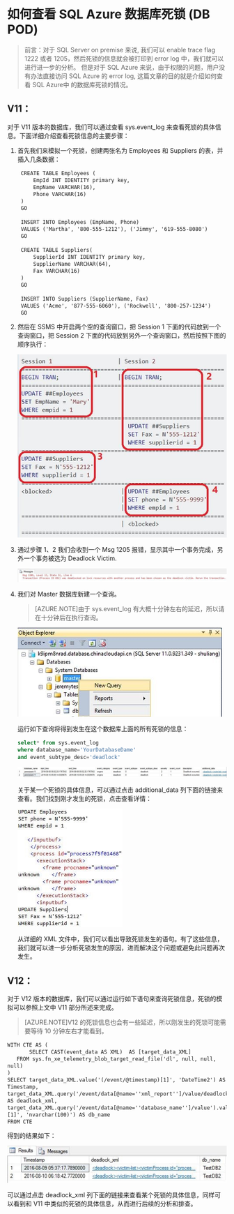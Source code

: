 <properties 
	pageTitle="如何查看 SQL Azure 数据库死锁 (DB POD)" 
	description="如何查看 SQL Azure 数据库死锁 (DB POD)" 
	services="sql-database" 
	documentationCenter="" 
	authors=""
	manager="" 
	editor=""/>
<tags ms.service="sql-database-aog" ms.date="" wacn.date="08/31/2016"/>
# 如何查看 SQL Azure 数据库死锁 (DB POD)

>前言：对于 SQL Server on premise 来说, 我们可以 enable trace flag 1222 或者 1205，然后死锁的信息就会被打印到 error log 中，我们就可以进行进一步的分析。
但是对于 SQL Azure 来说，由于权限的问题，用户没有办法直接访问 SQL Azure 的 error log, 这篇文章的目的就是介绍如何查看 SQL Azure中 的数据库死锁的情况。


## V11：
对于 V11 版本的数据库，我们可以通过查看 sys.event_log 来查看死锁的具体信息。下面详细介绍查看死锁信息的主要步骤：

1. 首先我们来模拟一个死锁，创建两张名为 Employees 和 Suppliers 的表，并插入几条数据：


		CREATE TABLE Employees (
		    EmpId INT IDENTITY primary key,
		    EmpName VARCHAR(16),
		    Phone VARCHAR(16)
		)
		GO
		
		INSERT INTO Employees (EmpName, Phone)
		VALUES ('Martha', '800-555-1212'), ('Jimmy', '619-555-8080')
		GO
		
		CREATE TABLE Suppliers(
		    SupplierId INT IDENTITY primary key,
		    SupplierName VARCHAR(64),
		    Fax VARCHAR(16)
		)
		GO
		
		INSERT INTO Suppliers (SupplierName, Fax)
		VALUES ('Acme', '877-555-6060'), ('Rockwell', '800-257-1234')
		GO


2. 然后在 SSMS 中开启两个空的查询窗口，把 Session 1 下面的代码放到一个查询窗口，把 Session 2 下面的代码放到另外一个查询窗口，然后按照下图的顺序执行：


	![](./media/aog-sql-database-troubleshot-dead-lock/v11-1.jpg)


3. 通过步骤 1、2 我们会收到一个 Msg 1205 报错，显示其中一个事务完成，另外一个事务被选为 Deadlock Victim.

	![](./media/aog-sql-database-troubleshot-dead-lock/v11-2.jpg)

4. 我们对 Master 数据库新建一个查询。  
	>[AZURE.NOTE]由于 sys.event_log 有大概十分钟左右的延迟，所以请在十分钟后在执行查询。

	![](./media/aog-sql-database-troubleshot-dead-lock/v11-3.jpg)

	运行如下查询将得到发生在这个数据库上面的所有死锁的信息：

	```sql
	select* from sys.event_log
	where database_name='YourDatabaseDame' 
	and event_subtype_desc='deadlock'
	```


	![](./media/aog-sql-database-troubleshot-dead-lock/v11-4.jpg)

	关于某一个死锁的具体信息，可以通过点击 additional_data 列下面的链接来查看。我们找到刚才发生的死锁，点击查看详情：


	![](./media/aog-sql-database-troubleshot-dead-lock/v11-5.jpg)

	从详细的 XML 文件中，我们可以看出导致死锁发生的语句。有了这些信息，我们就可以进一步分析死锁发生的原因，进而解决这个问题或避免此问题再次发生。

## V12：

对于 V12 版本的数据库，我们可以通过运行如下语句来查询死锁信息，死锁的模拟可以参照上文中 V11 部分所述来完成。

>[AZURE.NOTE]V12 的死锁信息也会有一些延迟，所以刚发生的死锁可能需要等待 10 分钟左右才能看到。


	WITH CTE AS (
	       SELECT CAST(event_data AS XML)  AS [target_data_XML] 
	   FROM sys.fn_xe_telemetry_blob_target_read_file('dl', null, null, null)
	)
	SELECT target_data_XML.value('(/event/@timestamp)[1]', 'DateTime2') AS Timestamp,
	target_data_XML.query('/event/data[@name=''xml_report'']/value/deadlock') AS deadlock_xml,
	target_data_XML.query('/event/data[@name=''database_name'']/value').value('(/value)[1]', 'nvarchar(100)') AS db_name
	FROM CTE 

得到的结果如下：

![](./media/aog-sql-database-troubleshot-dead-lock/v12-1.jpg)

可以通过点击 deadlock_xml 列下面的链接来查看某个死锁的具体信息，同样可以看到和 V11 中类似的死锁的具体信息，从而进行后续的分析和排查。



